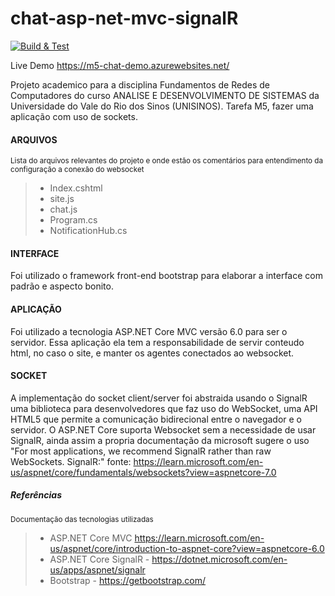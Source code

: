 # chat-asp-net-mvc-signalR
[![Build & Test](https://github.com/gugufaustino/chat-asp-net-mvc-signalR/actions/workflows/dotnet.yml/badge.svg)](https://github.com/gugufaustino/chat-asp-net-mvc-signalR/actions/workflows/dotnet.yml)

Live Demo https://m5-chat-demo.azurewebsites.net/

Projeto academico para a disciplina Fundamentos de Redes de Computadores do curso ANALISE E DESENVOLVIMENTO DE SISTEMAS da Universidade do Vale do Rio dos Sinos (UNISINOS).
Tarefa M5, fazer uma aplicação com uso de sockets.

#### ARQUIVOS
<sub>Lista do arquivos relevantes do projeto e onde estão os comentários para entendimento da configuração a conexão do websocket</sub>
> - Index.cshtml
> - site.js
> - chat.js
> - Program.cs
> - NotificationHub.cs

#### INTERFACE

Foi utilizado o framework front-end bootstrap para elaborar a interface com padrão e aspecto bonito.

#### APLICAÇÃO

Foi utilizado a tecnologia ASP.NET Core MVC versão 6.0 para ser o servidor. Essa aplicação ela tem a responsabilidade de servir conteudo html, no caso o site, e manter os agentes conectados ao websocket.

#### SOCKET

A implementação do socket client/server foi abstraida usando o SignalR uma biblioteca para desenvolvedores que faz uso do WebSocket, uma API HTML5 que permite a comunicação bidirecional entre o navegador e o servidor.
O ASP.NET Core suporta Websocket sem a necessidade de usar SignalR, ainda assim a propria documentação da microsoft sugere o uso "For most applications, we recommend SignalR rather than raw WebSockets. SignalR:" fonte:
 https://learn.microsoft.com/en-us/aspnet/core/fundamentals/websockets?view=aspnetcore-7.0

##### Referências
<sub>Documentação das tecnologias utilizadas</sub>
> - ASP.NET Core MVC https://learn.microsoft.com/en-us/aspnet/core/introduction-to-aspnet-core?view=aspnetcore-6.0
> - ASP.NET Core SignalR - https://dotnet.microsoft.com/en-us/apps/aspnet/signalr
> - Bootstrap - https://getbootstrap.com/
